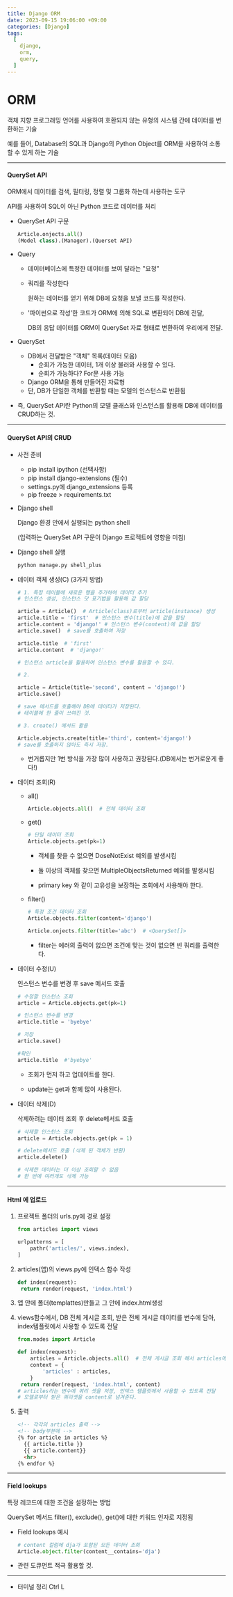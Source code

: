 ```yaml
---
title: Django ORM
date: 2023-09-15 19:06:00 +09:00
categories: [Django]
tags:
  [
    django,
    orm,
    query,
  ]
---
```


# ORM


객체 지향 프로그래밍 언어를 사용하여 호환되지 않는 유형의 시스템 간에 데이터를 변환하는 기술

예를 들어, Database의 SQL과 Django의 Python Object를 ORM을 사용하여 소통할 수 있게 하는 기술

---

#### QuerySet API

ORM에서 데이터를 검색, 필터링, 정렬 및 그룹화 하는데 사용하는 도구

API를 사용하여 SQL이 아닌 Python 코드로 데이터를 처리



- QuerySet API 구문

  ```python
  Article.onjects.all()
  (Model class).(Manager).(Querset API)
  ```

  

- Query

  - 데이터베이스에 특정한 데이터를 보여 달라는 "요청"

  - 쿼리를 작성한다

    원하는 데이터를 얻기 위해 DB에 요청을 보낼 코드를 작성한다.

  - '파이썬으로 작성'한 코드가 ORM에 의해 SQL로 변환되어 DB에 전달,

    DB의 응답 데이터를 ORM이 QuerySet 자료 형태로 변환하여 우리에게 전달.



- QuerySet
  - DB에서 전달받은 "객체" 목록(데이터 모음)
    - 순회가 가능한 데이터, 1개 이상 불러와 사용할 수 있다.
    - 순회가 가능하다? For문 사용 가능
  - Django ORM을 통해 만들어진 자료형
  - 단, DB가 단일한 객체를 반환할 때는 모델의 인스턴스로 반환됨



- 즉, QuerySet API란 Python의 모델 클래스와 인스턴스를 활용해 DB에 데이터를 CRUD하는 것.

---

#### QuerySet API의 CRUD

- 사전 준비
  - pip install ipython (선택사항)
  - pip install django-extensions (필수)
  - settings.py에 django_extensions 등록
  - pip freeze > requirements.txt



- Django shell

  Django 환경 안에서 실행되는 python shell

  (입력하는 QuerySet API 구문이 Django 프로젝트에 영향을 미침)



- Django shell 실행

  ```python
  python manage.py shell_plus
  ```



- 데이터 객체 생성(C) (3가지 방법)

  ```python
  # 1. 특정 테이블에 새로운 행을 추가하여 데이터 추가
  # 인스턴스 생성, 인스턴스 닷 표기법을 활용해 값 할당
  
  article = Article()  # Article(class)로부터 article(instance) 생성
  article.title = 'first'  # 인스턴스 변수(title)에 값을 할당
  article.content = 'django!' # 인스턴스 변수(content)에 값을 할당
  article.save()  # save를 호출하여 저장
  
  article.title  # 'first'
  article.content  # 'django!'
  
  # 인스턴스 article을 활용하여 인스턴스 변수를 활용할 수 있다.
  ```

  ```python
  # 2. 
  
  article = Article(title='second', content = 'django!')
  article.save()
  
  # save 메서드를 호출해야 DB에 데이터가 저장된다.
  # 테이블에 한 줄이 쓰여진 것.
  ```

  ```python
  # 3. create() 메서드 활용
  
  Article.objects.create(title='third', content='django!')
  # save를 호출하지 않아도 즉시 저장.
  ```

  - 번거롭지만 1번 방식을 가장 많이 사용하고 권장된다.(DB에서는 번거로운게 좋다!)

  

- 데이터 조회(R)

  - all()

    ```python
    Article.objects.all()  # 전체 데이터 조회
    ```

  - get()

    ```python
    # 단일 데이터 조회
    Article.objects.get(pk=1)
    ```

    - 객체를 찾을 수 없으면 DoseNotExist 예외를 발생시킴

    - 둘 이상의 객체를 찾으면 MultipleObjectsReturned 예외를 발생시킴
    - primary key 와 같이 고유성을 보장하는 조회에서 사용해야 한다.

  - filter()

    ```python
    # 특정 조건 데이터 조회
    Article.objects.filter(content='django')
    
    Article.onjects.filter(title='abc')  # <QuerySet[]>
    ```

    - filter는 에러의 출력이 없으면 조건에 맞는 것이 없으면 빈 쿼리를 출력한다.

  

- 데이터 수정(U)

  인스턴스 변수를 변경 후 save 메서드 호출

  ```python
  # 수정할 인스턴스 조회
  article = Article.objects.get(pk=1)
  
  # 인스턴스 변수를 변경
  article.title = 'byebye'
  
  # 저장
  article.save()
  
  #확인
  article.title  #'byebye'
  ```

  - 조회가 먼저 하고 업데이트를 한다.

  - update는 get과 함께 많이 사용된다.

  

- 데이터 삭제(D)

  삭제하려는 데이터 조회 후 delete메서드 호출

  ```python
  # 삭제할 인스턴스 조회
  article = Article.objects.get(pk = 1)
  
  # delete메서드 호출 (삭제 된 객체가 반환)
  article.delete()
  
  # 삭제한 데이터는 더 이상 조회할 수 없음
  # 한 번에 여러개도 삭제 가능
  ```

---

#### Html 에 업로드

1. 프로젝트 폴더의  urls.py에 경로 설정

   ```python
   from articles import views
   
   urlpatterns = [
       pathr('articles/', views.index),
   ]
   ```

2. articles(앱)의 views.py에 인덱스 함수 작성

   ```python
   def index(request):
   	return render(request, 'index.html')
   ```

3. 앱 안에 폴더(templattes)만들고 그 안에 index.html생성

   

4. views함수에서, DB 전체 게시글 조회, 받은 전체 게시글 데이터를 변수에 담아, index템플릿에서 사용할 수 있도록 전달

   ```python
   from.modes import Article
   
   def index(request):
       articles = Article.objects.all()  # 전체 게시글 조회 해서 articles에 담아
       context = {
           'articles' : articles,
       }
   	return render(request, 'index.html', content)
   # articles라는 변수에 쿼리 셋을 저장, 인덱스 템플릿에서 사용할 수 있도록 전달
   # 모델로부터 받은 쿼리셋을 content로 넘겨준다.
   ```

   

5. 출력

   ```html
   <!-- 각각의 articles 출력 -->
   <!-- body부분에 -->
   {% for article in articles %}
     {{ article.title }}
     {{ article.content}}
     <hr>
   {% endfor %}
   ```

   

   

---

#### Field lookups

특정 레코드에 대한 조건을 설정하는 방법

QuerySet 메서드 filter(), exclude(), get()에 대한 키워드 인자로 지정됨

- Field lookups 예시

  ```python
  # content 컬럼에 dja가 포함된 모든 데이터 조회
  Article.object.filter(content__contains='dja')
  ```



- 관련 도큐먼트 적극 활용할 것.

  

---

- 터미널 정리 Ctrl L
